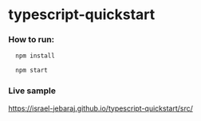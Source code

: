 # typescript-quickstart
### How to run:
```bash
  npm install
```

```bash
  npm start
```
### Live sample
https://israel-jebaraj.github.io/typescript-quickstart/src/
